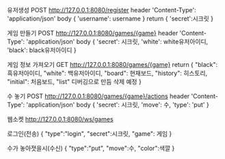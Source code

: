 유저생성
POST http://127.0.0.1:8080/register
header
'Content-Type': 'application/json'
body
{
    'username': username
}
return
{
    'secret':시크릿
}

게임 만들기
POST http://127.0.0.1:8080/games/{game}
header
'Content-Type': 'application/json'
body
{
    'secret': 시크릿,
    'white': white유저아이디,
    'black': black유저아이디
}

게임 정보 가져오기
GET http://127.0.0.1:8080/games/{game}
return
{
    "black":   흑유저아이디,
    "white":   백유저아이디,
    "board":   현재보드,
    "history": 히스토리,
    "initial": 처음보드,
    "list" 디버깅으로 만듬 삭제 예정
}

수 놓기
POST http://127.0.0.1:8080/games/{game}/actions
header
'Content-Type': 'application/json'
body
{
    'secret': 시크릿,
    'move': 수,
    'type': 'put'
}

웹소켓
http://127.0.0.1:8080/ws/games

로그인(전송)
{
    "type":"login",
    "secret":시크릿,
    "game": 게임
}

수가 놓아졋을시(수신)
{
    "type":"put",
    "move":수,
    "color":색깔
}